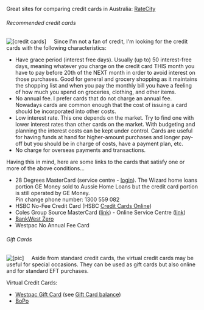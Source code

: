 
Great sites for comparing credit cards in Australia:
<a href="http://www.ratecity.com.au/">RateCity</a>

###### Recommended credit cards

<img alt="[credit cards]" src="http://alen.appspot.com/images/cc.jpg" 
	style="display:inline;float:left;margin-right:20px" class="image" />

<p>Since I&#39;m not a fan of credit, I&#39;m looking for the credit cards with the 
following characteristics:</p>
<ul>
	<li>Have grace period (interest free days). Usually (up to) 50 interest-free 
	days, meaning whatever you charge on the credit card THIS month you have to 
	pay before 20th of the NEXT month in order to avoid interest on those 
	purchases. Good for general and grocery shopping as it maintains the 
	shopping list and when you pay the monthly bill you have a feeling of how 
	much you spend on groceries, clothing, and other items.</li>
	<li>No annual fee. I prefer cards that do not charge an annual fee. Nowadays 
	cards are common enough that the cost of issuing a card should be 
	incorporated into other costs.</li>
	<li>Low interest rate. This one depends on the market. Try to find one with 
	lower interest rates than other cards on the market. With budgeting and 
	planning the interest costs can be kept under control. Cards are useful for 
	having funds at hand for higher-amount purchases and longer pay-off but you 
	should be in charge of costs, have a payment plan, etc.</li>
	<li>No charge for overseas payments and transactions.</li>
</ul>

<p>Having this in mind, here are some links to the cards that satisfy one or 
more of the above 
conditions...</p>
<ul>
	<li>
	28 Degrees MasterCard (service centre -
<a target="_blank" href="https://28degrees-online.gemoney.com.au/">login</a>). 
	The Wizard home loans portion GE Money sold to Aussie Home Loans but the 
	credit card portion is still operated by GE Money.<br />
	Pin change phone number: 1300 559 082</li>
	<li>
	HSBC No-Fee Credit Card (HSBC
	<a href="https://www.banking.hsbc.com.au/cgi-bin/doSecure" target="_blank">Credit Cards 
	Online</a>)</li>
	<li>
	Coles Group Source MasterCard (<a href="http://source.com.au/MasterCard/" target="_blank">link</a>) 
	- Online Service Centre (<a href="https://service.gemoney.com.au/scom/sourcemc/index.jsp" target="_blank">link</a>)</li>
	<li>
	<a href="http://bankwest.com.au/Personal/Credit_Cards/BankWest_Zero_MasterCard/index.aspx">BankWest Zero</a></li>
	<li>
	Westpac No Annual Fee Card</li>
</ul>

<h6>Gift Cards</h6>

<img alt="[pic]" src="http://ksl4sq.bay.livefilestore.com/y1p0K6ZL7oU0kbpuJWOyDZHxqJOez92abQwrgID5L338DLkNERtv8Q_TWSae8AF7l4zUekrMJPtDII/100-100-credit-cards.jpg?download" 
	style="float:left;margin-right:20px" class="image" />

<p>Aside from standard credit cards, the virtual credit cards may be useful for 
special occasions. They can be used as gift cards but also online and for 
standard EFT purchases.</p>
<p>Virtual Credit Cards: </p>
<ul>
	<li><a href="http://www.westpac.com.au/giftcard/">Westpac Gift 
Card</a> (see <a target="_blank" href="https://www.mywestpacgiftcard.com/">Gift Card balance</a>)</li>
	<li><a href="http://www.bopo.com.au/">BoPo</a></li>
</ul>
<p>
&nbsp;</p>
